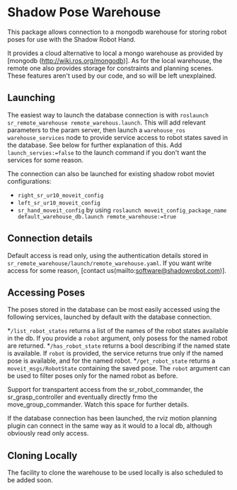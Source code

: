 # Shadow Pose Warehouse

This package allows connection to a mongodb warehouse for storing robot poses for use with the Shadow Robot Hand. 

It provides a cloud alternative to local a mongo warehouse as provided by [mongodb (http://wiki.ros.org/mongodb)]. As for the local warehouse, the remote one also provides storage for constraints and planning scenes. These features aren't used by our code, and so will be left unexplained.


## Launching

The easiest way to launch the database connection is with ```roslaunch sr_remote_warehouse remote_warehous.launch```. This will add relevant parameters to the param server, then launch a ```warehouse_ros warehouse_services``` node to provide service access to robot states saved in the database. See below for further explanation of this. Add ```launch_servies:=false``` to the launch command if you don't want the services for some reason.

The connection can also be launched for existing shadow robot moviet configurations:
* ```right_sr_ur10_moveit_config```
* ```left_sr_ur10_moveit_config```
* ```sr_hand_moveit_config```
by using ```roslaunch moveit_config_package_name default_warehouse_db.launch remote_warehouse:=true```

## Connection details
Default access is read only, using the authentication details stored in ```sr_remote_warehouse/launch/remote_warehouse.yaml```. If you want write access for some reason, [contact us(mailto:software@shadowrobot.com)].
## Accessing Poses

The poses stored in the database can be most easily accessed using the following services, launched by default with the database connection.

*```/list_robot_states``` returns a list of the names of the robot states available in the db. If you provide a ```robot``` argument, only posess for the named robot are returned.
*```/has_robot_state``` returns a bool describing if the named state is available. If ```robot``` is provided, the service returns true only if the named pose is available, and for the named robot.
*```/get_robot_state``` returns a ```moveit_msgs/RobotState``` containing the saved pose. The ```robot``` argument can be used to filter poses only for the named robot as before.

Support for transpartent access from the sr_robot_commander, the sr_grasp_controller and eventually directly frmo the move_group_commander. Watch this space for further details.

If the database connection has been launched, the rviz motion planning plugin can connect in the same way as it would to a local db, although obviously read only access.

## Cloning Locally

The facility to clone the warehouse to be used locally is also scheduled to be added soon.
